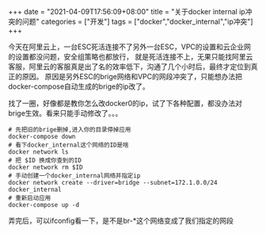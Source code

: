 +++
date = "2021-04-09T17:56:09+08:00"
title = "关于docker internal ip冲突的问题"
categories = ["开发"]
tags = ["docker","docker_internal","ip冲突"]
+++

今天在阿里云上，一台ESC死活连接不了另外一台ESC，VPC的设置和云企业网的设置都没问题，安全组策略也都放行，
就是死活连接不上，无果只能找阿里云客服，阿里云的客服真是出了名的效率低下，沟通了几个小时后，最终才定位到真正的原因。
原因是另外ESC的brige网络和VPC的网段冲突了，只能想办法把docker-compose自动生成的brige的ip改了。

找了一圈，好像都是教你怎么改docker0的ip，试了下各种配置，都没办法对brige生效。看来只能手动修改了。。。
```
# 先把旧的brige删掉,进入你的目录停掉应用
docker-compose down
# 看下docker_internal这个网络的ID是啥
docker network ls
# 把 $ID 换成你查到的ID
docker network rm $ID
# 手动创建一个docker_internal网络并指定ip
docker network create --driver=bridge --subnet=172.1.0.0/24 docker_internal
# 重新启动应用
docker-compose up -d
```

弄完后，可以ifconfig看一下，是不是br-\*这个网络变成了我们指定的网段
